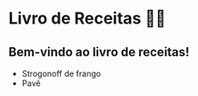 # Livro de Receitas :man_cook:

## Bem-vindo ao livro de receitas!

 - Strogonoff de frango
 - Pavê

